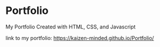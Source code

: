 # Portfolio
My Portfolio
Created with HTML, CSS, and Javascript


link to my portfolio: https://kaizen-minded.github.io/Portfolio/


